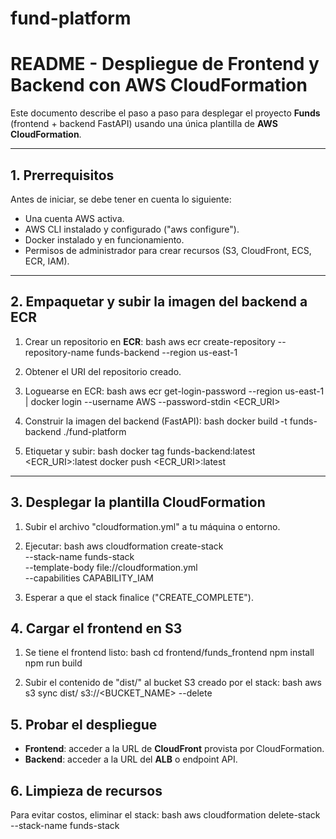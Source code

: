 # fund-platform
# README - Despliegue de Frontend y Backend con AWS CloudFormation

Este documento describe el paso a paso para desplegar el proyecto **Funds** (frontend + backend FastAPI) usando una única plantilla de **AWS CloudFormation**.

---

## 1. Prerrequisitos
Antes de iniciar, se debe tener en cuenta lo siguiente:
- Una cuenta AWS activa.
- AWS CLI instalado y configurado ("aws configure").
- Docker instalado y en funcionamiento.
- Permisos de administrador para crear recursos (S3, CloudFront, ECS, ECR, IAM).

---

## 2. Empaquetar y subir la imagen del backend a ECR
1. Crear un repositorio en **ECR**:
   bash
   aws ecr create-repository --repository-name funds-backend --region us-east-1
   
2. Obtener el URI del repositorio creado.
3. Loguearse en ECR:
   bash
   aws ecr get-login-password --region us-east-1 | docker login --username AWS --password-stdin <ECR_URI>
   
4. Construir la imagen del backend (FastAPI):
   bash
   docker build -t funds-backend ./fund-platform
   
5. Etiquetar y subir:
   bash
   docker tag funds-backend:latest <ECR_URI>:latest
   docker push <ECR_URI>:latest
   

---

## 3. Desplegar la plantilla CloudFormation
1. Subir el archivo "cloudformation.yml" a tu máquina o entorno.
2. Ejecutar:
   bash
   aws cloudformation create-stack \
     --stack-name funds-stack \
     --template-body file://cloudformation.yml \
     --capabilities CAPABILITY_IAM
   
3. Esperar a que el stack finalice ("CREATE_COMPLETE").

## 4. Cargar el frontend en S3
1. Se tiene el frontend listo:
   bash
   cd frontend/funds_frontend
   npm install
   npm run build
   
2. Subir el contenido de "dist/" al bucket S3 creado por el stack:
   bash
   aws s3 sync dist/ s3://<BUCKET_NAME> --delete
   
## 5. Probar el despliegue
- **Frontend**: acceder a la URL de **CloudFront** provista por CloudFormation.
- **Backend**: acceder a la URL del **ALB** o endpoint API.

## 6. Limpieza de recursos
Para evitar costos, eliminar el stack:
bash
aws cloudformation delete-stack --stack-name funds-stack

